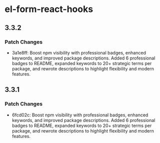# el-form-react-hooks

## 3.3.2

### Patch Changes

- 3a1e8ff: Boost npm visibility with professional badges, enhanced keywords, and improved package descriptions. Added 6 professional badges to README, expanded keywords to 20+ strategic terms per package, and rewrote descriptions to highlight flexibility and modern features.

## 3.3.1

### Patch Changes

- 6fcd02c: Boost npm visibility with professional badges, enhanced keywords, and improved package descriptions. Added 6 professional badges to README, expanded keywords to 20+ strategic terms per package, and rewrote descriptions to highlight flexibility and modern features.
